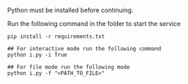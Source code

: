 Python must be installed before continuing.

Run the following command in the folder to start the service
```shell
pip install -r requirements.txt

## For interactive mode run the following command
python i.py -i True

## For file mode run the following mode
python i.py -f "<PATH_TO_FILE>"
```
